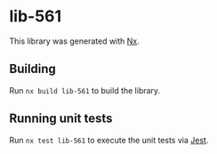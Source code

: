 # lib-561

This library was generated with [Nx](https://nx.dev).

## Building

Run `nx build lib-561` to build the library.

## Running unit tests

Run `nx test lib-561` to execute the unit tests via [Jest](https://jestjs.io).

